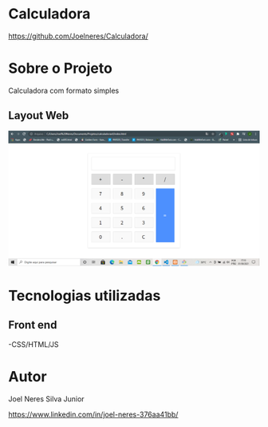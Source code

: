 # Calculadora
https://github.com/Joelneres/Calculadora/

# Sobre o Projeto
Calculadora com formato simples

## Layout Web
![Web](https://github.com/Joelneres/Calculadora/blob/master/Calculadora.png)

# Tecnologias utilizadas

## Front end
-CSS/HTML/JS

# Autor
Joel Neres Silva Junior

https://www.linkedin.com/in/joel-neres-376aa41bb/
